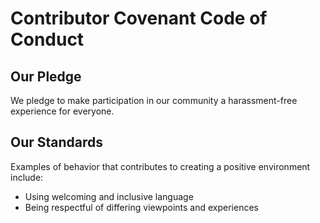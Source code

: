# Contributor Covenant Code of Conduct

## Our Pledge
We pledge to make participation in our community a harassment-free experience for everyone.

## Our Standards
Examples of behavior that contributes to creating a positive environment include:
- Using welcoming and inclusive language
- Being respectful of differing viewpoints and experiences
